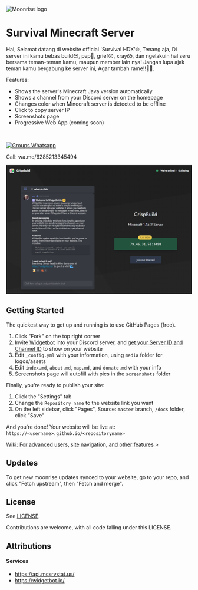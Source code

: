 ![Moonrise logo](docs/media/favicon.ico) 

# Survival Minecraft Server

Hai, Selamat datang di website official 'Survival HDX'🌐, Tenang aja, Di server ini kamu bebas build😎, pvp🥶, grief😲, xray😱, dan ngelakuin hal seru bersama teman-teman kamu, maupun member lain nya!
Jangan lupa ajak teman kamu bergabung ke server ini, Agar tambah rame!!🥰🔥.

Features:
- Shows the server's Minecraft Java version automatically
- Shows a channel from your Discord server on the homepage
- Changes color when Minecraft server is detected to be offline
- Click to copy server IP
- Screenshots page
- Progressive Web App (coming soon)

<br />

[![Groups Whatsapp](https://chat.whatsapp.com/L3aMLYLok7OJ5ckkgvIshd?mode=ac_c)](https://discord.gg/qZtrxXKH)

Call: wa.me/6285213345494

![CrispBuild demo](docs/media/demo01.jpg)

## Getting Started

The quickest way to get up and running is to use GitHub Pages (free).

1. Click "Fork" on the top right corner
1. Invite [Widgetbot](https://widgetbot.io) into your Discord server, and [get your Server ID and Channel ID](https://www.youtube.com/watch?v=6dqYctHmazc) to show on your website
1. Edit `_config.yml` with your information, using `media` folder for logos/assets
1. Edit `index.md`, `about.md`, `map.md`, and `donate.md` with your info
1. Screenshots page will autofill with pics in the `screenshots` folder

Finally, you're ready to publish your site:
1. Click the "Settings" tab
1. Change the `Repository name` to the website link you want
1. On the left sidebar, click "Pages", Source: `master` branch, `/docs` folder, click "Save"

And you're done! Your website will be live at: `https://<username>.github.io/<repositoryname>`

[Wiki: For advanced users, site navigation, and other features >](https://github.com/coffeebank/moonrise/wiki)

## Updates

To get new moonrise updates synced to your website, go to your repo, and click "Fetch upstream", then "Fetch and merge".


## License

See [LICENSE](LICENSE.md).

Contributions are welcome, with all code falling under this LICENSE.


## Attributions

#### Services
- https://api.mcsrvstat.us/
- https://widgetbot.io/
